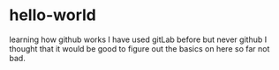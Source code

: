 # hello-world
learning how github works
I have used gitLab before but never github
I thought that it would be good to figure out the basics on here
so far
not bad.
